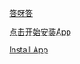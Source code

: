 [答呀答](itms-services://?action=download-manifest&url=https://gitee.com/hanlyjiang/dayada/raw/master/manifest.plist)

<a href="itms-services://?action=download-manifest&url=https://gitee.com/hanlyjiang/dayada/raw/master/manifest.plist">点击开始安装App</a>

<a href="itms-services://?action=download-manifest&url=https://gitee.com/hanlyjiang/dayada/raw/master/manifest.plist">Install App</a>
